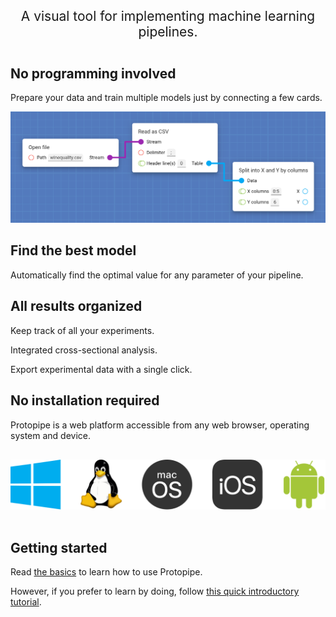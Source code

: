 <p style="text-align: center; font-size: 1.5em; margin-bottom: 2em">
    A visual tool for implementing machine learning pipelines.
</p>

## No programming involved

Prepare your data and train multiple models just by connecting a few cards.

![3 connected cards](assets/img/basics/design_1.png)

## Find the best model

Automatically find the optimal value for any parameter of your pipeline.

## All results organized

Keep track of all your experiments.

Integrated cross-sectional analysis.

Export experimental data with a single click.

## No installation required

Protopipe is a web platform accessible from any web browser, operating system and device.

<p style="text-align: center">
    <img class="hardcoded" src="assets/img/operating_systems.svg" alt="Windows, Linux, macOS, iOS, Android" style="margin: 1rem 0" />
</p>

## Getting started

Read [the basics](basics.html) to learn how to use Protopipe.

However, if you prefer to learn by doing, follow [this quick introductory tutorial](tutorials/introductory).
